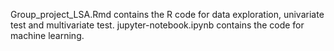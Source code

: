 Group_project_LSA.Rmd contains the R code for data exploration, univariate test and multivariate test.
jupyter-notebook.ipynb contains the code for machine learning.
